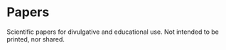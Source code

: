 # Papers
Scientific papers for divulgative and educational use. Not intended to be printed, nor shared.
